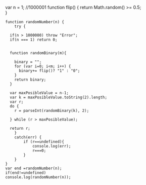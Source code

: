 
var n = 1; //1000001
function flip() {
	  return Math.random() >= 0.5;	 
	}

	function randomNumber(n) {
		try {	  
	  
	  if(n > 1000000) throw "Error";
	  if(n === 1) return 0;
	  
	
	  function randomBinary(m){
		
	    binary = "";
	    for (var i=0; i<m; i++) {
	      binary+= flip()? "1" : "0";
	    }
	    return binary;
	  }

	  var maxPosibleValue = n-1;
	  var k = maxPosibleValue.toString(2).length;	  
	  var r;
	  do {	   
	    r = parseInt(randomBinary(k), 2);  
	   
	  } while (r > maxPosibleValue);
	
	  return r;
		}
		catch(err) {
			if (r==undefined){
				console.log(err);
				r===0;
			}			
		}
	}
	var end =randomNumber(n);
	if(end!=undefined)
	console.log(randomNumber(n));
